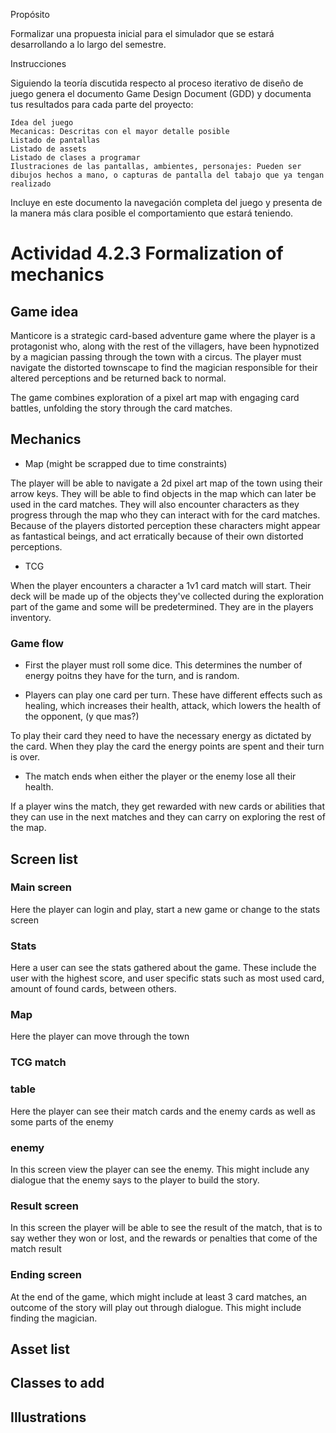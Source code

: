 Propósito

Formalizar una propuesta inicial para el simulador que se estará desarrollando a lo largo del semestre.

Instrucciones

Siguiendo la teoría discutida respecto al proceso iterativo de diseño de juego genera el documento Game Design Document (GDD) y documenta tus resultados para cada parte del proyecto:

    Idea del juego
    Mecanicas: Descritas con el mayor detalle posible
    Listado de pantallas
    Listado de assets
    Listado de clases a programar
    Ilustraciones de las pantallas, ambientes, personajes: Pueden ser dibujos hechos a mano, o capturas de pantalla del tabajo que ya tengan realizado

Incluye en este documento la navegación completa del juego y presenta de la manera más clara posible el comportamiento que estará teniendo.

# Actividad 4.2.3 Formalization of mechanics

## Game idea

Manticore is a strategic card-based adventure game where the player is a protagonist who, along with the rest of the villagers, have been hypnotized by a magician passing through the town with a circus. The player must navigate the distorted townscape to find the magician responsible for their altered perceptions and be returned back to normal.

The game combines exploration of a pixel art map with engaging card battles, unfolding the story through the card matches.

## Mechanics

- Map (might be scrapped due to time constraints)

The player will be able to navigate a 2d pixel art map of the town using their arrow keys. They will be able to find objects in the map which can later be used in the card matches. They will also encounter characters as they progress through the map who they can interact with for the card matches. Because of the players distorted perception these characters might appear as fantastical beings, and act erratically because of their own distorted perceptions.

- TCG

When the player encounters a character a 1v1 card match will start. Their deck will be made up of the objects they've collected during the exploration part of the game and some will be predetermined. They are in the players inventory.

### Game flow

- First the player must roll some dice. This determines the number of energy poitns they have for the turn, and is random.

- Players can play one card per turn. These have different effects such as healing, which increases their health, attack, which lowers the health of the opponent, (y que mas?)

To play their card they need to have the necessary energy as dictated by the card. When they play the card the energy points are spent and their turn is over.

- The match ends when either the player or the enemy lose all their health.

If a player wins the match, they get rewarded with new cards or abilities that they can use in the next matches and they can carry on exploring the rest of the map.

## Screen list

### Main screen

Here the player can login and play, start a new game or change to the stats screen

### Stats
Here a user can see the stats gathered about the game. These include the user with the highest score, and user specific stats such as most used card, amount of found cards, between others.

### Map

Here the player can move through the town

### TCG match

### table
Here the player can see their match cards and the enemy cards as well as some parts of the enemy

### enemy
In this screen view the player can see the enemy. This might include any dialogue that the enemy says to the player to build the story.

### Result screen

In this screen the player will be able to see the result of the match, that is to say wether they won or lost, and the rewards or penalties that come of the match result

### Ending screen
At the end of the game, which might include at least 3 card matches, an outcome of the story will play out through dialogue. This might include finding the magician.


## Asset list

## Classes to add

## Illustrations

